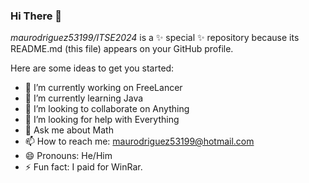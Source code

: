 ### Hi There 👋

*maurodriguez53199/ITSE2024* is a ✨ special ✨ repository because its README.md (this file) appears on your GitHub profile.

Here are some ideas to get you started:

- 🔭 I’m currently working on FreeLancer
- 🌱 I’m currently learning Java
- 👯 I’m looking to collaborate on Anything
- 🤔 I’m looking for help with Everything
- 💬 Ask me about Math
- 📫 How to reach me: maurodriguez53199@hotmail.com
- 😄 Pronouns: He/Him
- ⚡ Fun fact: I paid for WinRar.

